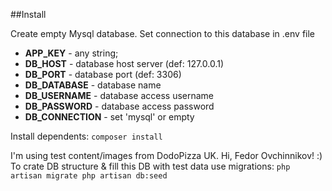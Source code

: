 ##Install

Create empty Mysql database. Set connection to this database in  .env file
- **APP_KEY** - any string;
- **DB_HOST** - database host server (def: 127.0.0.1)
- **DB_PORT** - database port (def: 3306)
- **DB_DATABASE** - database name
- **DB_USERNAME** - database access username
- **DB_PASSWORD** - database access password
- **DB_CONNECTION** - set 'mysql' or empty

Install dependents:
``
composer install
``

I'm using test content/images from DodoPizza UK. Hi, Fedor Ovchinnikov! :)
To crate DB structure & fill this DB with test data use migrations:
``
php artisan migrate
php artisan db:seed
``


